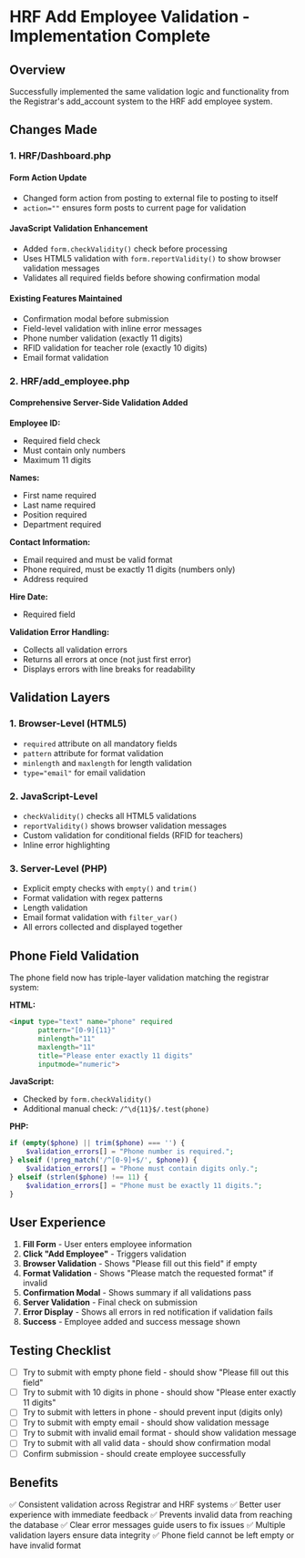# HRF Add Employee Validation - Implementation Complete

## Overview
Successfully implemented the same validation logic and functionality from the Registrar's add_account system to the HRF add employee system.

## Changes Made

### 1. HRF/Dashboard.php

#### Form Action Update
- Changed form action from posting to external file to posting to itself
- `action=""` ensures form posts to current page for validation

#### JavaScript Validation Enhancement
- Added `form.checkValidity()` check before processing
- Uses HTML5 validation with `form.reportValidity()` to show browser validation messages
- Validates all required fields before showing confirmation modal

#### Existing Features Maintained
- Confirmation modal before submission
- Field-level validation with inline error messages
- Phone number validation (exactly 11 digits)
- RFID validation for teacher role (exactly 10 digits)
- Email format validation

### 2. HRF/add_employee.php

#### Comprehensive Server-Side Validation Added

**Employee ID:**
- Required field check
- Must contain only numbers
- Maximum 11 digits

**Names:**
- First name required
- Last name required
- Position required
- Department required

**Contact Information:**
- Email required and must be valid format
- Phone required, must be exactly 11 digits (numbers only)
- Address required

**Hire Date:**
- Required field

**Validation Error Handling:**
- Collects all validation errors
- Returns all errors at once (not just first error)
- Displays errors with line breaks for readability

## Validation Layers

### 1. Browser-Level (HTML5)
- `required` attribute on all mandatory fields
- `pattern` attribute for format validation
- `minlength` and `maxlength` for length validation
- `type="email"` for email validation

### 2. JavaScript-Level
- `checkValidity()` checks all HTML5 validations
- `reportValidity()` shows browser validation messages
- Custom validation for conditional fields (RFID for teachers)
- Inline error highlighting

### 3. Server-Level (PHP)
- Explicit empty checks with `empty()` and `trim()`
- Format validation with regex patterns
- Length validation
- Email format validation with `filter_var()`
- All errors collected and displayed together

## Phone Field Validation

The phone field now has triple-layer validation matching the registrar system:

**HTML:**
```html
<input type="text" name="phone" required 
       pattern="[0-9]{11}" 
       minlength="11" 
       maxlength="11" 
       title="Please enter exactly 11 digits"
       inputmode="numeric">
```

**JavaScript:**
- Checked by `form.checkValidity()`
- Additional manual check: `/^\d{11}$/.test(phone)`

**PHP:**
```php
if (empty($phone) || trim($phone) === '') {
    $validation_errors[] = "Phone number is required.";
} elseif (!preg_match('/^[0-9]+$/', $phone)) {
    $validation_errors[] = "Phone must contain digits only.";
} elseif (strlen($phone) !== 11) {
    $validation_errors[] = "Phone must be exactly 11 digits.";
}
```

## User Experience

1. **Fill Form** - User enters employee information
2. **Click "Add Employee"** - Triggers validation
3. **Browser Validation** - Shows "Please fill out this field" if empty
4. **Format Validation** - Shows "Please match the requested format" if invalid
5. **Confirmation Modal** - Shows summary if all validations pass
6. **Server Validation** - Final check on submission
7. **Error Display** - Shows all errors in red notification if validation fails
8. **Success** - Employee added and success message shown

## Testing Checklist

- [ ] Try to submit with empty phone field - should show "Please fill out this field"
- [ ] Try to submit with 10 digits in phone - should show "Please enter exactly 11 digits"
- [ ] Try to submit with letters in phone - should prevent input (digits only)
- [ ] Try to submit with empty email - should show validation message
- [ ] Try to submit with invalid email format - should show validation message
- [ ] Try to submit with all valid data - should show confirmation modal
- [ ] Confirm submission - should create employee successfully

## Benefits

✅ Consistent validation across Registrar and HRF systems
✅ Better user experience with immediate feedback
✅ Prevents invalid data from reaching the database
✅ Clear error messages guide users to fix issues
✅ Multiple validation layers ensure data integrity
✅ Phone field cannot be left empty or have invalid format
